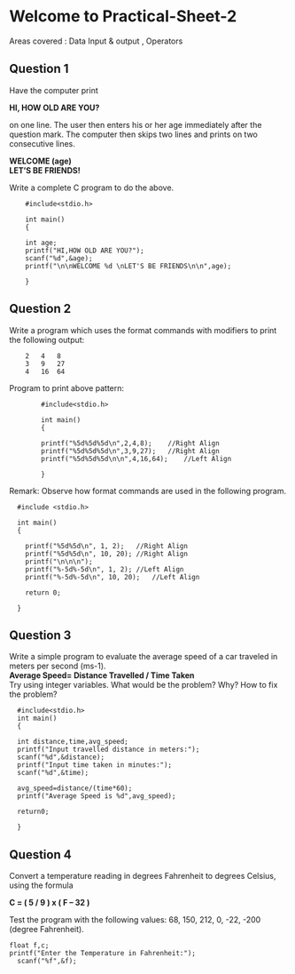 # Welcome to Practical-Sheet-2 
Areas covered :	Data Input & output , Operators

## **Question 1** <br/>
Have the computer print

   **HI, HOW OLD ARE YOU?**

on one line. The user then enters his or her age immediately after the question mark. The computer then skips two lines and prints on two consecutive lines.

**WELCOME (age)<br/>
LET’S BE FRIENDS!**

Write a complete C program to do the above.
        
        #include<stdio.h>
        
        int main()
        {
        
        int age;
        printf("HI,HOW OLD ARE YOU?");
        scanf("%d",&age);
        printf("\n\nWELCOME %d \nLET'S BE FRIENDS\n\n",age);
        
        }
        
## Question 2
Write a program which uses the format commands with modifiers to print the following output:

        2	4	8
        3	9	27
        4	16	64
        
Program to print above pattern:
            
            #include<stdio.h>
            
            int main()
            {
            
            printf("%5d%5d%5d\n",2,4,8);	//Right Align
            printf("%5d%5d%5d\n",3,9,27);	//Right Align
            printf("%5d%5d%5d\n\n",4,16,64);	//Left Align
            
            }
            
Remark:
Observe how format commands are used in the following program.
        
      #include <stdio.h>
      
      int main()
      {
      
        printf("%5d%5d\n", 1, 2);	//Right Align
        printf("%5d%5d\n", 10, 20);	//Right Align
        printf("\n\n\n");
        printf("%-5d%-5d\n", 1, 2);	//Left Align
        printf("%-5d%-5d\n", 10, 20);	//Left Align
        
        return 0;
        
      }
      
## Question 3
Write a simple program to evaluate the average speed of a car traveled in meters per second (ms-1).<br/>
**Average Speed= Distance Travelled / Time Taken**<br/>
Try using integer variables. What would be the problem? Why?  How to fix the problem?
      
      #include<stdio.h>
      int main()
      {
      
      int distance,time,avg_speed;
      printf("Input travelled distance in meters:");
      scanf("%d",&distance);
      printf("Input time taken in minutes:");
      scanf("%d",&time);
      
      avg_speed=distance/(time*60);
      printf("Average Speed is %d",avg_speed);
      
      return0;
      
      }

## Question 4
Convert a temperature reading in degrees Fahrenheit to degrees Celsius, using the formula

**C = ( 5 / 9 ) x ( F – 32 )**

Test the program with the following values: 68, 150, 212, 0, -22, -200 (degree Fahrenheit).

    float f,c;
    printf("Enter the Temperature in Fahrenheit:");
	  scanf("%f",&f);

